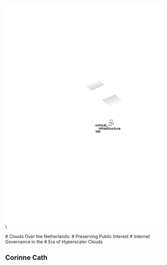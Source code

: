 ![](../assets/images/cover.svg)\

<div id="header">
# Clouds Over the Netherlands:
# Preserving Public Interest
# Internet Governance in the
# Era of Hyperscaler Clouds
</div>

## Corinne Cath

<span class="category all"><!-- dot: possible values: all, environment,
geopolitics, standards, standards-geopolitics, environment-geopolitics,
environment-standards ---></span>
